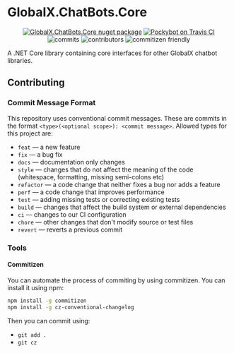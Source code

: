 # GlobalX.ChatBots.Core

<p align="center">
    <a href="https://www.nuget.org/packages/GlobalX.ChatBots.Core/"><img src="https://flat.badgen.net/nuget/v/globalx.chatbots.core" alt="GlobalX.ChatBots.Core nuget package" /></a>
    <a href="https://travis-ci.org/GlobalX/GlobalX.ChatBots.Core"><img src="https://flat.badgen.net/travis/GlobalX/GlobalX.ChatBots.Core" alt="Pockybot on Travis CI" /></a>
    <img src="https://flat.badgen.net/github/commits/globalx/globalx.chatbots.core" alt="commits" />
    <img src="https://flat.badgen.net/github/contributors/globalx/globalx.chatbots.core" alt="contributors" />
    <img src="https://flat.badgen.net/badge/commitizen/friendly/green" alt="commitizen friendly" />
</p>

A .NET Core library containing core interfaces for other GlobalX chatbot libraries.

## Contributing

### Commit Message Format

This repository uses conventional commit messages. These are commits in the
format `<type>(<optional scope>): <commit message>`. Allowed types for this
project are:

- `feat` &mdash; a new feature
- `fix` &mdash; a bug fix
- `docs` &mdash; documentation only changes
- `style` &mdash; changes that do not affect the meaning of the code
  (whitespace, formatting, missing semi-colons etc)
- `refactor` &mdash; a code change that neither fixes a bug nor adds a feature
- `perf` &mdash; a code change that improves performance
- `test` &mdash; adding missing tests or correcting existing tests
- `build` &mdash; changes that affect the build system or external dependencies
- `ci` &mdash; changes to our CI configuration
- `chore` &mdash; other changes that don't modify source or test files
- `revert` &mdash; reverts a previous commit

### Tools

#### Commitizen

You can automate the process of commiting by using commitizen. You can install
it using npm:

```bash
npm install -g commitizen
npm install -g cz-conventional-changelog
```

Then you can commit using:

- `git add .`
- `git cz`
